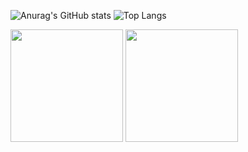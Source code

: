 ![Anurag's GitHub stats](https://github-readme-stats.vercel.app/api?username=luangaldinodev&show_icons=true&theme=merko)
![Top Langs](https://github-readme-stats.vercel.app/api/top-langs/?username=luangaldinodev&layout=compact)

<div>
  <img height="180em" src="https://github-readme-stats.vercel.app/api?username=luangaldinodev&show_icons=true&theme=merko">
  <img height="180em" src="(https://github-readme-stats.vercel.app/api/top-langs/?username=luangaldinodev&layout=compact">
</div>
